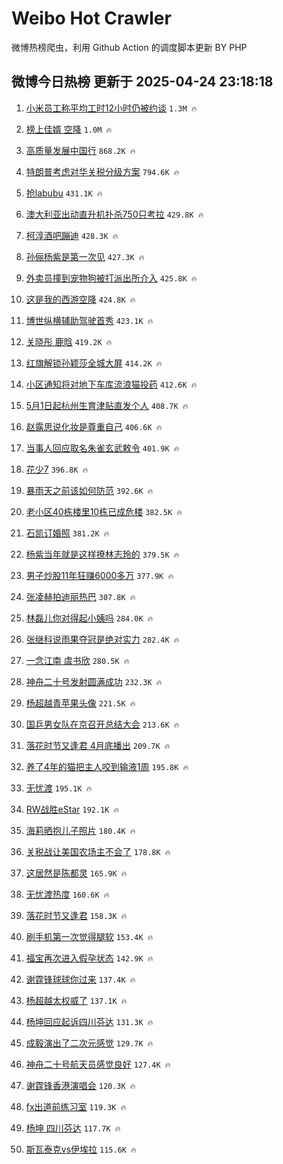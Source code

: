 # Weibo Hot Crawler 



微博热榜爬虫，利用 Github Action 的调度脚本更新 BY PHP 


## 微博今日热榜 更新于 2025-04-24 23:18:18 
1. [小米员工称平均工时12小时仍被约谈](https://s.weibo.com/weibo?q=%23%E5%B0%8F%E7%B1%B3%E5%91%98%E5%B7%A5%E7%A7%B0%E5%B9%B3%E5%9D%87%E5%B7%A5%E6%97%B612%E5%B0%8F%E6%97%B6%E4%BB%8D%E8%A2%AB%E7%BA%A6%E8%B0%88%23&t=31&band_rank=1&Refer=top) `1.3M 🔥` 

1. [榜上佳婿 空降](https://s.weibo.com/weibo?q=%E6%A6%9C%E4%B8%8A%E4%BD%B3%E5%A9%BF%20%E7%A9%BA%E9%99%8D&t=31&band_rank=2&Refer=top) `1.0M 🔥` 

1. [高质量发展中国行](https://s.weibo.com/weibo?q=%23%E9%AB%98%E8%B4%A8%E9%87%8F%E5%8F%91%E5%B1%95%E4%B8%AD%E5%9B%BD%E8%A1%8C%23&t=31&band_rank=3&Refer=top) `868.2K 🔥` 

1. [特朗普考虑对华关税分级方案](https://s.weibo.com/weibo?q=%23%E7%89%B9%E6%9C%97%E6%99%AE%E8%80%83%E8%99%91%E5%AF%B9%E5%8D%8E%E5%85%B3%E7%A8%8E%E5%88%86%E7%BA%A7%E6%96%B9%E6%A1%88%23&t=31&band_rank=4&Refer=top) `794.6K 🔥` 

1. [抢labubu](https://s.weibo.com/weibo?q=%E6%8A%A2labubu&t=31&band_rank=5&Refer=top) `431.1K 🔥` 

1. [澳大利亚出动直升机扑杀750只考拉](https://s.weibo.com/weibo?q=%23%E6%BE%B3%E5%A4%A7%E5%88%A9%E4%BA%9A%E5%87%BA%E5%8A%A8%E7%9B%B4%E5%8D%87%E6%9C%BA%E6%89%91%E6%9D%80750%E5%8F%AA%E8%80%83%E6%8B%89%23&t=31&band_rank=6&Refer=top) `429.8K 🔥` 

1. [柯淳酒吧蹦迪](https://s.weibo.com/weibo?q=%23%E6%9F%AF%E6%B7%B3%E9%85%92%E5%90%A7%E8%B9%A6%E8%BF%AA%23&t=31&band_rank=7&Refer=top) `428.3K 🔥` 

1. [孙俪杨紫是第一次见](https://s.weibo.com/weibo?q=%23%E5%AD%99%E4%BF%AA%E6%9D%A8%E7%B4%AB%E6%98%AF%E7%AC%AC%E4%B8%80%E6%AC%A1%E8%A7%81%23&t=31&band_rank=8&Refer=top) `427.3K 🔥` 

1. [外卖员撞到宠物狗被打派出所介入](https://s.weibo.com/weibo?q=%23%E5%A4%96%E5%8D%96%E5%91%98%E6%92%9E%E5%88%B0%E5%AE%A0%E7%89%A9%E7%8B%97%E8%A2%AB%E6%89%93%E6%B4%BE%E5%87%BA%E6%89%80%E4%BB%8B%E5%85%A5%23&t=31&band_rank=9&Refer=top) `425.8K 🔥` 

1. [这是我的西游空降](https://s.weibo.com/weibo?q=%E8%BF%99%E6%98%AF%E6%88%91%E7%9A%84%E8%A5%BF%E6%B8%B8%E7%A9%BA%E9%99%8D&t=31&band_rank=10&Refer=top) `424.8K 🔥` 

1. [博世纵横辅助驾驶首秀](https://s.weibo.com/weibo?q=%23%E5%8D%9A%E4%B8%96%E7%BA%B5%E6%A8%AA%E8%BE%85%E5%8A%A9%E9%A9%BE%E9%A9%B6%E9%A6%96%E7%A7%80%23&t=31&band_rank=11&Refer=top) `423.1K 🔥` 

1. [关晓彤 鹿晗](https://s.weibo.com/weibo?q=%E5%85%B3%E6%99%93%E5%BD%A4%20%E9%B9%BF%E6%99%97&t=31&band_rank=12&Refer=top) `419.2K 🔥` 

1. [红旗解锁孙颖莎全城大屏](https://s.weibo.com/weibo?q=%23%E7%BA%A2%E6%97%97%E8%A7%A3%E9%94%81%E5%AD%99%E9%A2%96%E8%8E%8E%E5%85%A8%E5%9F%8E%E5%A4%A7%E5%B1%8F%23&t=31&band_rank=13&Refer=top) `414.2K 🔥` 

1. [小区通知将对地下车库流浪猫投药](https://s.weibo.com/weibo?q=%23%E5%B0%8F%E5%8C%BA%E9%80%9A%E7%9F%A5%E5%B0%86%E5%AF%B9%E5%9C%B0%E4%B8%8B%E8%BD%A6%E5%BA%93%E6%B5%81%E6%B5%AA%E7%8C%AB%E6%8A%95%E8%8D%AF%23&t=31&band_rank=14&Refer=top) `412.6K 🔥` 

1. [5月1日起杭州生育津贴直发个人](https://s.weibo.com/weibo?q=%235%E6%9C%881%E6%97%A5%E8%B5%B7%E6%9D%AD%E5%B7%9E%E7%94%9F%E8%82%B2%E6%B4%A5%E8%B4%B4%E7%9B%B4%E5%8F%91%E4%B8%AA%E4%BA%BA%23&t=31&band_rank=15&Refer=top) `408.7K 🔥` 

1. [赵露思说化妆是尊重自己](https://s.weibo.com/weibo?q=%23%E8%B5%B5%E9%9C%B2%E6%80%9D%E8%AF%B4%E5%8C%96%E5%A6%86%E6%98%AF%E5%B0%8A%E9%87%8D%E8%87%AA%E5%B7%B1%23&t=31&band_rank=16&Refer=top) `406.6K 🔥` 

1. [当事人回应取名朱雀玄武敕令](https://s.weibo.com/weibo?q=%23%E5%BD%93%E4%BA%8B%E4%BA%BA%E5%9B%9E%E5%BA%94%E5%8F%96%E5%90%8D%E6%9C%B1%E9%9B%80%E7%8E%84%E6%AD%A6%E6%95%95%E4%BB%A4%23&t=31&band_rank=17&Refer=top) `401.9K 🔥` 

1. [花少7](https://s.weibo.com/weibo?q=%E8%8A%B1%E5%B0%917&t=31&band_rank=18&Refer=top) `396.8K 🔥` 

1. [暴雨天之前该如何防范](https://s.weibo.com/weibo?q=%E6%9A%B4%E9%9B%A8%E5%A4%A9%E4%B9%8B%E5%89%8D%E8%AF%A5%E5%A6%82%E4%BD%95%E9%98%B2%E8%8C%83&t=31&band_rank=19&Refer=top) `392.6K 🔥` 

1. [老小区40栋楼里10栋已成危楼](https://s.weibo.com/weibo?q=%23%E8%80%81%E5%B0%8F%E5%8C%BA40%E6%A0%8B%E6%A5%BC%E9%87%8C10%E6%A0%8B%E5%B7%B2%E6%88%90%E5%8D%B1%E6%A5%BC%23&t=31&band_rank=20&Refer=top) `382.5K 🔥` 

1. [石凯订婚照](https://s.weibo.com/weibo?q=%23%E7%9F%B3%E5%87%AF%E8%AE%A2%E5%A9%9A%E7%85%A7%23&t=31&band_rank=21&Refer=top) `381.2K 🔥` 

1. [杨紫当年就是这样撩林志玲的](https://s.weibo.com/weibo?q=%E6%9D%A8%E7%B4%AB%E5%BD%93%E5%B9%B4%E5%B0%B1%E6%98%AF%E8%BF%99%E6%A0%B7%E6%92%A9%E6%9E%97%E5%BF%97%E7%8E%B2%E7%9A%84&t=31&band_rank=22&Refer=top) `379.5K 🔥` 

1. [男子炒股11年狂赚6000多万](https://s.weibo.com/weibo?q=%23%E7%94%B7%E5%AD%90%E7%82%92%E8%82%A111%E5%B9%B4%E7%8B%82%E8%B5%9A6000%E5%A4%9A%E4%B8%87%23&t=31&band_rank=23&Refer=top) `377.9K 🔥` 

1. [张凌赫拍迪丽热巴](https://s.weibo.com/weibo?q=%23%E5%BC%A0%E5%87%8C%E8%B5%AB%E6%8B%8D%E8%BF%AA%E4%B8%BD%E7%83%AD%E5%B7%B4%23&t=31&band_rank=24&Refer=top) `307.8K 🔥` 

1. [林磊儿你对得起小姨吗](https://s.weibo.com/weibo?q=%E6%9E%97%E7%A3%8A%E5%84%BF%E4%BD%A0%E5%AF%B9%E5%BE%97%E8%B5%B7%E5%B0%8F%E5%A7%A8%E5%90%97&t=31&band_rank=25&Refer=top) `284.0K 🔥` 

1. [张继科说雨果夺冠是绝对实力](https://s.weibo.com/weibo?q=%23%E5%BC%A0%E7%BB%A7%E7%A7%91%E8%AF%B4%E9%9B%A8%E6%9E%9C%E5%A4%BA%E5%86%A0%E6%98%AF%E7%BB%9D%E5%AF%B9%E5%AE%9E%E5%8A%9B%23&t=31&band_rank=26&Refer=top) `282.4K 🔥` 

1. [一念江南 虞书欣](https://s.weibo.com/weibo?q=%E4%B8%80%E5%BF%B5%E6%B1%9F%E5%8D%97%20%E8%99%9E%E4%B9%A6%E6%AC%A3&t=31&band_rank=27&Refer=top) `280.5K 🔥` 

1. [神舟二十号发射圆满成功](https://s.weibo.com/weibo?q=%23%E7%A5%9E%E8%88%9F%E4%BA%8C%E5%8D%81%E5%8F%B7%E5%8F%91%E5%B0%84%E5%9C%86%E6%BB%A1%E6%88%90%E5%8A%9F%23&t=31&band_rank=28&Refer=top) `232.3K 🔥` 

1. [杨超越青苹果头像](https://s.weibo.com/weibo?q=%23%E6%9D%A8%E8%B6%85%E8%B6%8A%E9%9D%92%E8%8B%B9%E6%9E%9C%E5%A4%B4%E5%83%8F%23&t=31&band_rank=29&Refer=top) `221.5K 🔥` 

1. [国乒男女队在京召开总结大会](https://s.weibo.com/weibo?q=%23%E5%9B%BD%E4%B9%92%E7%94%B7%E5%A5%B3%E9%98%9F%E5%9C%A8%E4%BA%AC%E5%8F%AC%E5%BC%80%E6%80%BB%E7%BB%93%E5%A4%A7%E4%BC%9A%23&t=31&band_rank=30&Refer=top) `213.6K 🔥` 

1. [落花时节又逢君 4月底播出](https://s.weibo.com/weibo?q=%E8%90%BD%E8%8A%B1%E6%97%B6%E8%8A%82%E5%8F%88%E9%80%A2%E5%90%9B%204%E6%9C%88%E5%BA%95%E6%92%AD%E5%87%BA&t=31&band_rank=31&Refer=top) `209.7K 🔥` 

1. [养了4年的猫把主人咬到输液1周](https://s.weibo.com/weibo?q=%23%E5%85%BB%E4%BA%864%E5%B9%B4%E7%9A%84%E7%8C%AB%E6%8A%8A%E4%B8%BB%E4%BA%BA%E5%92%AC%E5%88%B0%E8%BE%93%E6%B6%B21%E5%91%A8%23&t=31&band_rank=32&Refer=top) `195.8K 🔥` 

1. [无忧渡](https://s.weibo.com/weibo?q=%E6%97%A0%E5%BF%A7%E6%B8%A1&t=31&band_rank=33&Refer=top) `195.1K 🔥` 

1. [RW战胜eStar](https://s.weibo.com/weibo?q=%23RW%E6%88%98%E8%83%9CeStar%23&t=31&band_rank=34&Refer=top) `192.1K 🔥` 

1. [海莉晒抱儿子照片](https://s.weibo.com/weibo?q=%23%E6%B5%B7%E8%8E%89%E6%99%92%E6%8A%B1%E5%84%BF%E5%AD%90%E7%85%A7%E7%89%87%23&t=31&band_rank=35&Refer=top) `180.4K 🔥` 

1. [关税战让美国农场主不会了](https://s.weibo.com/weibo?q=%23%E5%85%B3%E7%A8%8E%E6%88%98%E8%AE%A9%E7%BE%8E%E5%9B%BD%E5%86%9C%E5%9C%BA%E4%B8%BB%E4%B8%8D%E4%BC%9A%E4%BA%86%23&t=31&band_rank=36&Refer=top) `178.8K 🔥` 

1. [这居然是陈都灵](https://s.weibo.com/weibo?q=%E8%BF%99%E5%B1%85%E7%84%B6%E6%98%AF%E9%99%88%E9%83%BD%E7%81%B5&t=31&band_rank=37&Refer=top) `165.9K 🔥` 

1. [无忧渡热度](https://s.weibo.com/weibo?q=%E6%97%A0%E5%BF%A7%E6%B8%A1%E7%83%AD%E5%BA%A6&t=31&band_rank=38&Refer=top) `160.6K 🔥` 

1. [落花时节又逢君](https://s.weibo.com/weibo?q=%E8%90%BD%E8%8A%B1%E6%97%B6%E8%8A%82%E5%8F%88%E9%80%A2%E5%90%9B&t=31&band_rank=39&Refer=top) `158.3K 🔥` 

1. [刷手机第一次觉得腿软](https://s.weibo.com/weibo?q=%23%E5%88%B7%E6%89%8B%E6%9C%BA%E7%AC%AC%E4%B8%80%E6%AC%A1%E8%A7%89%E5%BE%97%E8%85%BF%E8%BD%AF%23&t=31&band_rank=40&Refer=top) `153.4K 🔥` 

1. [福宝再次进入假孕状态](https://s.weibo.com/weibo?q=%23%E7%A6%8F%E5%AE%9D%E5%86%8D%E6%AC%A1%E8%BF%9B%E5%85%A5%E5%81%87%E5%AD%95%E7%8A%B6%E6%80%81%23&t=31&band_rank=41&Refer=top) `142.9K 🔥` 

1. [谢霆锋球球你过来](https://s.weibo.com/weibo?q=%E8%B0%A2%E9%9C%86%E9%94%8B%E7%90%83%E7%90%83%E4%BD%A0%E8%BF%87%E6%9D%A5&t=31&band_rank=42&Refer=top) `137.4K 🔥` 

1. [杨超越太权威了](https://s.weibo.com/weibo?q=%23%E6%9D%A8%E8%B6%85%E8%B6%8A%E5%A4%AA%E6%9D%83%E5%A8%81%E4%BA%86%23&t=31&band_rank=43&Refer=top) `137.1K 🔥` 

1. [杨坤回应起诉四川芬达](https://s.weibo.com/weibo?q=%23%E6%9D%A8%E5%9D%A4%E5%9B%9E%E5%BA%94%E8%B5%B7%E8%AF%89%E5%9B%9B%E5%B7%9D%E8%8A%AC%E8%BE%BE%23&t=31&band_rank=44&Refer=top) `131.3K 🔥` 

1. [成毅演出了二次元感觉](https://s.weibo.com/weibo?q=%E6%88%90%E6%AF%85%E6%BC%94%E5%87%BA%E4%BA%86%E4%BA%8C%E6%AC%A1%E5%85%83%E6%84%9F%E8%A7%89&t=31&band_rank=45&Refer=top) `129.7K 🔥` 

1. [神舟二十号航天员感觉良好](https://s.weibo.com/weibo?q=%23%E7%A5%9E%E8%88%9F%E4%BA%8C%E5%8D%81%E5%8F%B7%E8%88%AA%E5%A4%A9%E5%91%98%E6%84%9F%E8%A7%89%E8%89%AF%E5%A5%BD%23&t=31&band_rank=46&Refer=top) `127.4K 🔥` 

1. [谢霆锋香港演唱会](https://s.weibo.com/weibo?q=%23%E8%B0%A2%E9%9C%86%E9%94%8B%E9%A6%99%E6%B8%AF%E6%BC%94%E5%94%B1%E4%BC%9A%23&t=31&band_rank=47&Refer=top) `120.3K 🔥` 

1. [fx出道前练习室](https://s.weibo.com/weibo?q=fx%E5%87%BA%E9%81%93%E5%89%8D%E7%BB%83%E4%B9%A0%E5%AE%A4&t=31&band_rank=48&Refer=top) `119.3K 🔥` 

1. [杨坤 四川芬达](https://s.weibo.com/weibo?q=%E6%9D%A8%E5%9D%A4%20%E5%9B%9B%E5%B7%9D%E8%8A%AC%E8%BE%BE&t=31&band_rank=49&Refer=top) `117.7K 🔥` 

1. [斯瓦泰克vs伊埃拉](https://s.weibo.com/weibo?q=%23%E6%96%AF%E7%93%A6%E6%B3%B0%E5%85%8Bvs%E4%BC%8A%E5%9F%83%E6%8B%89%23&t=31&band_rank=50&Refer=top) `115.6K 🔥` 

